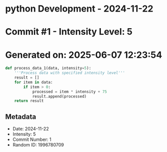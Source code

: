 ﻿# python Development - 2024-11-22
# Commit #1 - Intensity Level: 5
# Generated on: 2025-06-07 12:23:54
```python
def process_data_1(data, intensity=5):
    '''Process data with specified intensity level'''
    result = []
    for item in data:
        if item > 0:
            processed = item * intensity + 75
            result.append(processed)
    return result
```
## Metadata
- Date: 2024-11-22
- Intensity: 5
- Commit Number: 1
- Random ID: 1996780709
